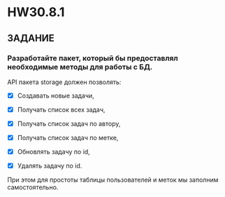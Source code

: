 # HW30.8.1

## ЗАДАНИЕ

### Разработайте пакет, который бы предоставлял необходимые методы для работы с БД.

API пакета storage должен позволять:

- [x] Создавать новые задачи,

- [x] Получать список всех задач,

- [x] Получать список задач по автору,

- [x] Получать список задач по метке,

- [x] Обновлять задачу по id,

- [x] Удалять задачу по id.

При этом для простоты таблицы пользователей и меток мы заполним самостоятельно.